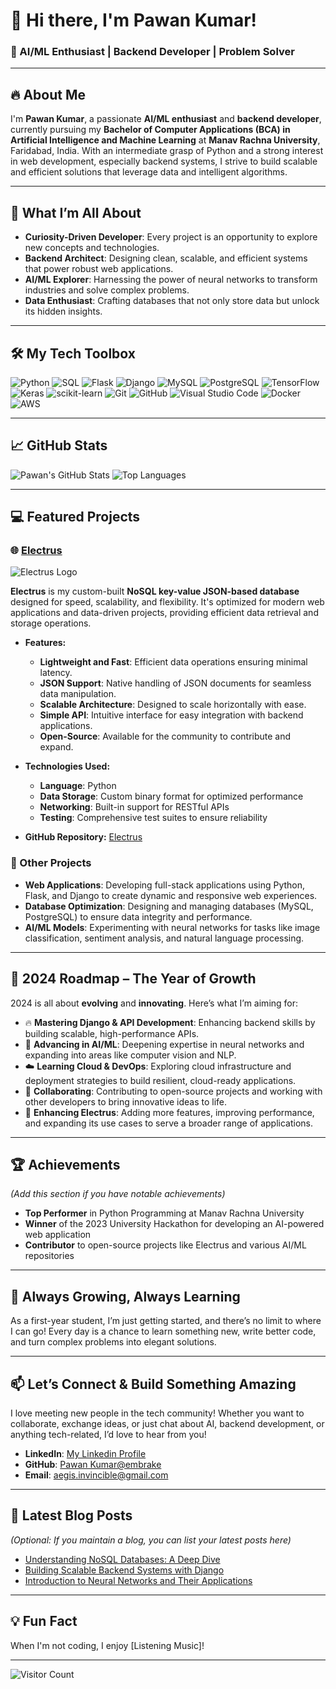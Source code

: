 # 👋 Hi there, I'm Pawan Kumar!

### 🚀 AI/ML Enthusiast | Backend Developer | Problem Solver

---

## 🔥 About Me

I'm **Pawan Kumar**, a passionate **AI/ML enthusiast** and **backend developer**, currently pursuing my **Bachelor of Computer Applications (BCA) in Artificial Intelligence and Machine Learning** at **Manav Rachna University**, Faridabad, India. With an intermediate grasp of Python and a strong interest in web development, especially backend systems, I strive to build scalable and efficient solutions that leverage data and intelligent algorithms.

---

## 🌟 What I’m All About

- **Curiosity-Driven Developer**: Every project is an opportunity to explore new concepts and technologies.
- **Backend Architect**: Designing clean, scalable, and efficient systems that power robust web applications.
- **AI/ML Explorer**: Harnessing the power of neural networks to transform industries and solve complex problems.
- **Data Enthusiast**: Crafting databases that not only store data but unlock its hidden insights.

---

## 🛠️ My Tech Toolbox

![Python](https://img.shields.io/badge/Python-3776AB?style=for-the-badge&logo=python&logoColor=white)
![SQL](https://img.shields.io/badge/SQL-4479A1?style=for-the-badge&logo=sql&logoColor=white)
![Flask](https://img.shields.io/badge/Flask-000000?style=for-the-badge&logo=flask&logoColor=white)
![Django](https://img.shields.io/badge/Django-092E20?style=for-the-badge&logo=django&logoColor=white)
![MySQL](https://img.shields.io/badge/MySQL-4479A1?style=for-the-badge&logo=mysql&logoColor=white)
![PostgreSQL](https://img.shields.io/badge/PostgreSQL-336791?style=for-the-badge&logo=postgresql&logoColor=white)
![TensorFlow](https://img.shields.io/badge/TensorFlow-FF6F00?style=for-the-badge&logo=tensorflow&logoColor=white)
![Keras](https://img.shields.io/badge/Keras-D00000?style=for-the-badge&logo=keras&logoColor=white)
![scikit-learn](https://img.shields.io/badge/scikit--learn-F7931E?style=for-the-badge&logo=scikit-learn&logoColor=white)
![Git](https://img.shields.io/badge/Git-F05032?style=for-the-badge&logo=git&logoColor=white)
![GitHub](https://img.shields.io/badge/GitHub-181717?style=for-the-badge&logo=github&logoColor=white)
![Visual Studio Code](https://img.shields.io/badge/VS%20Code-007ACC?style=for-the-badge&logo=visual-studio-code&logoColor=white)
![Docker](https://img.shields.io/badge/Docker-2496ED?style=for-the-badge&logo=docker&logoColor=white)
![AWS](https://img.shields.io/badge/AWS-232F3E?style=for-the-badge&logo=amazon-aws&logoColor=white)

---

## 📈 GitHub Stats

![Pawan's GitHub Stats](https://github-readme-stats.vercel.app/api?username=embrake&show_icons=true&theme=radical)
![Top Languages](https://github-readme-stats.vercel.app/api/top-langs/?username=embrake&layout=compact&theme=radical)

---

## 💻 Featured Projects

### 🌐 [**Electrus**](https://github.com/embrake/Electrus)
![Electrus Logo](https://github.com/embrake/Electrus/blob/main/logo.png?raw=true) <!-- Replace with actual logo if available -->

**Electrus** is my custom-built **NoSQL key-value JSON-based database** designed for speed, scalability, and flexibility. It's optimized for modern web applications and data-driven projects, providing efficient data retrieval and storage operations.

- **Features:**
  - **Lightweight and Fast**: Efficient data operations ensuring minimal latency.
  - **JSON Support**: Native handling of JSON documents for seamless data manipulation.
  - **Scalable Architecture**: Designed to scale horizontally with ease.
  - **Simple API**: Intuitive interface for easy integration with backend applications.
  - **Open-Source**: Available for the community to contribute and expand.

- **Technologies Used:**
  - **Language**: Python
  - **Data Storage**: Custom binary format for optimized performance
  - **Networking**: Built-in support for RESTful APIs
  - **Testing**: Comprehensive test suites to ensure reliability

- **GitHub Repository:** [Electrus](https://github.com/embrake/Electrus)

### 🔗 Other Projects

- **Web Applications**: Developing full-stack applications using Python, Flask, and Django to create dynamic and responsive web experiences.
- **Database Optimization**: Designing and managing databases (MySQL, PostgreSQL) to ensure data integrity and performance.
- **AI/ML Models**: Experimenting with neural networks for tasks like image classification, sentiment analysis, and natural language processing.

---

## 🎯 2024 Roadmap – The Year of Growth

2024 is all about **evolving** and **innovating**. Here’s what I’m aiming for:

- 🔥 **Mastering Django & API Development**: Enhancing backend skills by building scalable, high-performance APIs.
- 🧠 **Advancing in AI/ML**: Deepening expertise in neural networks and expanding into areas like computer vision and NLP.
- ☁️ **Learning Cloud & DevOps**: Exploring cloud infrastructure and deployment strategies to build resilient, cloud-ready applications.
- 🤝 **Collaborating**: Contributing to open-source projects and working with other developers to bring innovative ideas to life.
- 🚀 **Enhancing Electrus**: Adding more features, improving performance, and expanding its use cases to serve a broader range of applications.

---

## 🏆 Achievements

*(Add this section if you have notable achievements)*

- **Top Performer** in Python Programming at Manav Rachna University
- **Winner** of the 2023 University Hackathon for developing an AI-powered web application
- **Contributor** to open-source projects like Electrus and various AI/ML repositories

---

## 🌱 Always Growing, Always Learning

As a first-year student, I’m just getting started, and there’s no limit to where I can go! Every day is a chance to learn something new, write better code, and turn complex problems into elegant solutions.

---

## 📫 Let’s Connect & Build Something Amazing

I love meeting new people in the tech community! Whether you want to collaborate, exchange ideas, or just chat about AI, backend development, or anything tech-related, I’d love to hear from you!

- **LinkedIn**: [My Linkedin Profile](https://www.linkedin.com/in/pawan-kumar-672356327?utm_source=share&utm_campaign=share_via&utm_content=profile&utm_medium=android_app) <!-- Replace with your actual link -->
- **GitHub**: [Pawan Kumar@embrake](https://github.com/embrake)
- **Email**: aegis.invincible@gmail.com <!-- Replace with your actual email -->

---

## 📝 Latest Blog Posts

*(Optional: If you maintain a blog, you can list your latest posts here)*

- [Understanding NoSQL Databases: A Deep Dive](#)
- [Building Scalable Backend Systems with Django](#)
- [Introduction to Neural Networks and Their Applications](#)

---

## 💡 Fun Fact

When I'm not coding, I enjoy [Listening Music]!

---

![Visitor Count](https://visitor-badge.glitch.me/badge?page_id=embrake)

